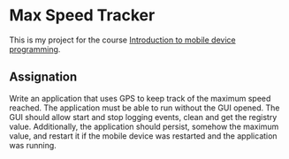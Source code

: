 # Max Speed Tracker

This is my project for the course [Introduction to mobile device programming](http://imoviles.alumnos.exa.unicen.edu.ar/).

## Assignation

Write an application that uses GPS to keep track of the maximum speed reached.
The application must be able to run without the GUI opened.
The GUI should allow start and stop logging events, clean and get the registry value.
Additionally, the application should persist, somehow the maximum value, and restart it if the mobile device was restarted and the application was running.